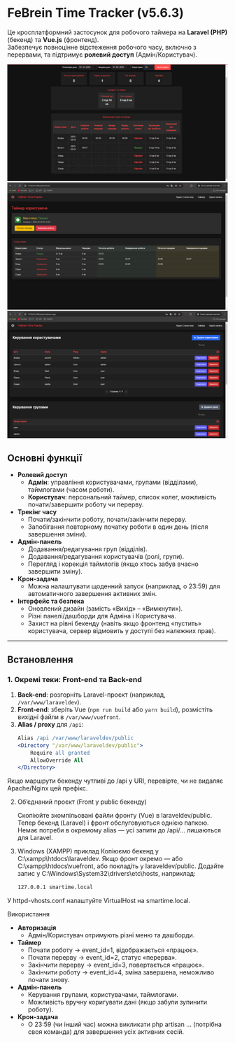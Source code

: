 # FeBrein Time Tracker (v5.6.3)

Це кросплатформний застосунок для робочого таймера на **Laravel (PHP)** (бекенд) та **Vue.js** (фронтенд).  
Забезпечує повноцінне відстеження робочого часу, включно з перервами, та підтримує **ролевий доступ** (Адмін/Користувач).

![Скриншот](frontend/public/changelog/1.jpg)
![Скриншот1](frontend/public/changelog/2.jpg)
![Скриншот2](frontend/public/changelog/3.jpg)


## Основні функції

- **Ролевий доступ**  
  - **Адмін**: управління користувачами, групами (відділами), таймлогами (часом роботи).  
  - **Користувач**: персональний таймер, список колег, можливість почати/завершити роботу чи перерву.
- **Трекінг часу**  
  - Почати/закінчити роботу, почати/закінчити перерву.  
  - Запобігання повторному початку роботи в один день (після завершення зміни).
- **Адмін-панель**  
  - Додавання/редагування груп (відділів).  
  - Додавання/редагування користувачів (ролі, групи).  
  - Перегляд і корекція таймлогів (якщо хтось забув вчасно завершити зміну).
- **Крон-задача**  
  - Можна налаштувати щоденний запуск (наприклад, о 23:59) для автоматичного завершення активних змін.
- **Інтерфейс та безпека**  
  - Оновлений дизайн (замість «Вихід» – «Вимкнути»).  
  - Різні панелі/дашборди для Адміна і Користувача.  
  - Захист на рівні бекенду (навіть якщо фронтенд «пустить» користувача, сервер відмовить у доступі без належних прав).

---

## Встановлення

### 1. Окремі теки: Front-end та Back-end
1. **Back-end**: розгорніть Laravel-проєкт (наприклад, `/var/www/laraveldev`).
2. **Front-end**: зберіть Vue (`npm run build` або `yarn build`), розмістіть вихідні файли в `/var/www/vuefront`.
3. **Alias / proxy** для `/api`:  
   ```apache
   Alias /api /var/www/laraveldev/public
   <Directory "/var/www/laraveldev/public">
       Require all granted
       AllowOverride All
   </Directory>


Якщо маршрути бекенду чутливі до /api у URI, перевірте, чи не видаляє Apache/Nginx цей префікс.

2. Об’єднаний проєкт (Front у public бекенду)

    Скопіюйте зкомпільовані файли фронту (Vue) в laraveldev/public.
    Тепер бекенд (Laravel) і фронт обслуговуються однією папкою.
    Немає потреби в окремому alias — усі запити до /api/... лишаються для Laravel.

3. Windows (XAMPP) приклад
    Копіюємо бекенд у C:\xampp\htdocs\laraveldev.
    Якщо фронт окремо — або C:\xampp\htdocs\vuefront, або покладіть у laraveldev/public.
    Додайте запис у C:\Windows\System32\drivers\etc\hosts, наприклад:
    ```apache
    127.0.0.1 smartime.local

У httpd-vhosts.conf налаштуйте VirtualHost на smartime.local.

Використання

- **Авторизація**
    - Адмін/Користувач отримують різні меню та дашборди.
- **Таймер**
    - Почати роботу → event_id=1, відображається «працює».
    - Почати перерву → event_id=2, статус «перерва».
    - Закінчити перерву → event_id=3, повертається «працює».
    - Закінчити роботу → event_id=4, зміна завершена, неможливо почати знову.
- **Адмін-панель**
    - Керування групами, користувачами, таймлогами.
    - Можливість вручну коригувати дані (якщо забули зупинити роботу).
- **Крон-задача**
    - О 23:59 (чи інший час) можна викликати php artisan ... (потрібна своя команда) для завершення усіх активних сесій.

